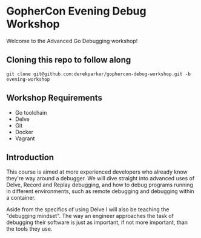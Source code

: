 # GopherCon Evening Debug Workshop

Welcome to the Advanced Go Debugging workshop!

## Cloning this repo to follow along

```
git clone git@github.com:derekparker/gophercon-debug-workshop.git -b evening-workshop
```

## Workshop Requirements

* Go toolchain
* Delve
* Git
* Docker
* Vagrant

## Introduction

This course is aimed at more experienced developers who already know they're way around
a debugger. We will dive straight into advanced uses of Delve, Record and Replay debugging,
and how to debug programs running in different environments, such as remote debugging and
debugging within a container.

Aside from the specifics of using Delve I will also be teaching the "debugging mindset". The way
an engineer approaches the task of debugging their software is just as important, if not more important,
than the tools they use.